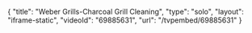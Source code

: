{
    "title": "Weber Grills-Charcoal Grill Cleaning",
    "type": "solo",
    "layout": "iframe-static",
    "videoId": "69885631",
    "url": "\/tvpembed\/69885631"
}